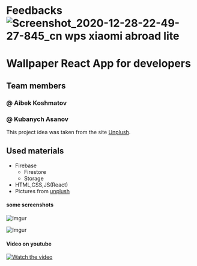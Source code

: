 # Feedbacks ![Screenshot_2020-12-28-22-49-27-845_cn wps xiaomi abroad lite](https://user-images.githubusercontent.com/58214386/103230224-16501580-495f-11eb-9c2d-6b66b639acf9.jpg)


# Wallpaper React App for developers
## Team members
### @ Aibek Koshmatov
### @ Kubanych Asanov

This project idea was taken from the site [Unplush](https://unsplash.com/).

## Used materials
* Firebase
    * Firestore
    * Storage
* HTML,CSS,JS(React)
* Pictures from [unplush](https://unsplash.com/) 
#### some screenshots
![Imgur](https://i.imgur.com/dRCr7vV.png)

![Imgur](https://imgur.com/jpnsfue.png)

#### Video on youtube 
[![Watch the video](https://i.imgur.com/vKb2F1B.png)](https://www.youtube.com/watch?v=nEJbSIZ1I20)


